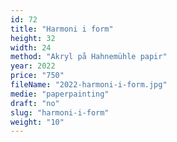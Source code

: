 ```yaml
---
id: 72
title: "Harmoni i form"
height: 32
width: 24
method: "Akryl på Hahnemühle papir"
year: 2022
price: "750"
fileName: "2022-harmoni-i-form.jpg"
medie: "paperpainting"
draft: "no"
slug: "harmoni-i-form"
weight: "10"
---
```

